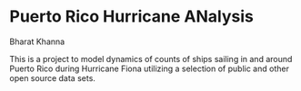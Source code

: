 # Puerto Rico Hurricane ANalysis
Bharat Khanna

This is a project to model dynamics of counts of ships sailing in and around Puerto Rico during Hurricane Fiona utilizing a selection of public and other open source data sets.
